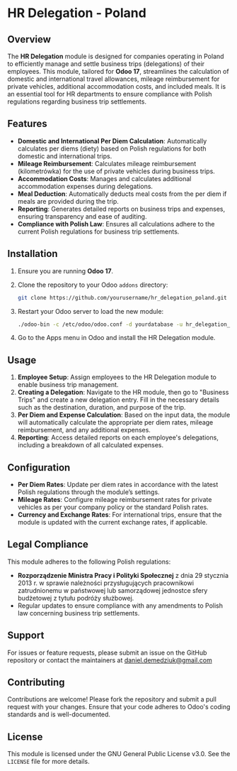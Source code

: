 
# HR Delegation - Poland

## Overview

The **HR Delegation** module is designed for companies operating in Poland to efficiently manage and settle business trips (delegations) of their employees. This module, tailored for **Odoo 17**, streamlines the calculation of domestic and international travel allowances, mileage reimbursement for private vehicles, additional accommodation costs, and included meals. It is an essential tool for HR departments to ensure compliance with Polish regulations regarding business trip settlements.

## Features

- **Domestic and International Per Diem Calculation**: Automatically calculates per diems (diety) based on Polish regulations for both domestic and international trips.
- **Mileage Reimbursement**: Calculates mileage reimbursement (kilometrówka) for the use of private vehicles during business trips.
- **Accommodation Costs**: Manages and calculates additional accommodation expenses during delegations.
- **Meal Deduction**: Automatically deducts meal costs from the per diem if meals are provided during the trip.
- **Reporting**: Generates detailed reports on business trips and expenses, ensuring transparency and ease of auditing.
- **Compliance with Polish Law**: Ensures all calculations adhere to the current Polish regulations for business trip settlements.

## Installation

1. Ensure you are running **Odoo 17**.
2. Clone the repository to your Odoo `addons` directory:

   ```bash
   git clone https://github.com/yourusername/hr_delegation_poland.git
   ```

3. Restart your Odoo server to load the new module:

   ```bash
   ./odoo-bin -c /etc/odoo/odoo.conf -d yourdatabase -u hr_delegation_poland
   ```

4. Go to the Apps menu in Odoo and install the HR Delegation module.

## Usage

1. **Employee Setup**: Assign employees to the HR Delegation module to enable business trip management.
2. **Creating a Delegation**: Navigate to the HR module, then go to "Business Trips" and create a new delegation entry. Fill in the necessary details such as the destination, duration, and purpose of the trip.
3. **Per Diem and Expense Calculation**: Based on the input data, the module will automatically calculate the appropriate per diem rates, mileage reimbursement, and any additional expenses.
4. **Reporting**: Access detailed reports on each employee's delegations, including a breakdown of all calculated expenses.

## Configuration

- **Per Diem Rates**: Update per diem rates in accordance with the latest Polish regulations through the module’s settings.
- **Mileage Rates**: Configure mileage reimbursement rates for private vehicles as per your company policy or the standard Polish rates.
- **Currency and Exchange Rates**: For international trips, ensure that the module is updated with the current exchange rates, if applicable.

## Legal Compliance

This module adheres to the following Polish regulations:
- **Rozporządzenie Ministra Pracy i Polityki Społecznej** z dnia 29 stycznia 2013 r. w sprawie należności przysługujących pracownikowi zatrudnionemu w państwowej lub samorządowej jednostce sfery budżetowej z tytułu podróży służbowej.
- Regular updates to ensure compliance with any amendments to Polish law concerning business trip settlements.

## Support

For issues or feature requests, please submit an issue on the GitHub repository or contact the maintainers at daniel.demedziuk@gmail.com

## Contributing

Contributions are welcome! Please fork the repository and submit a pull request with your changes. Ensure that your code adheres to Odoo's coding standards and is well-documented.

## License

This module is licensed under the GNU General Public License v3.0. See the `LICENSE` file for more details.
